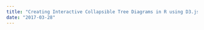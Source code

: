 ```yaml
---
title: "Creating Interactive Collapsible Tree Diagrams in R using D3.js"
date: "2017-03-28"
---
```

